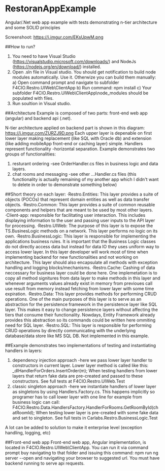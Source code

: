 # RestoranAppExample 
Angular/.Net web app example with tests demonstrating n-tier architecture and some SOLID principles

Screenshoot: https://i.imgur.com/EKsUpwM.png

##How to run?
1. You need to have Visual Studio (https://visualstudio.microsoft.com/downloads/) and NodeJs (https://nodejs.org/en/download/) installed. 
2. Open .sln file in Visual studio. You should get notification to build node modules automatically. Use it. Otherwize you can build them manually:
   a) Open command prompt and navigate to subfolder F4CIO.Restro.UIWeb\ClientApp
   b) Run command: npm install
   c) Your subfolder F4CIO.Restro.UIWeb\ClientApp\node_modules should be populated with files.
3. Run soultion in Visual studio.

##Architecture
Example is composed of two parts: front-end web app (angular) and backend api (.net).

N-tier architecture applied on backend part is shown in this diagram: https://i.imgur.com/ZURZJ9D.png
Each upper layer is depenable on first lower layer making replacement (like SQL with Oracle db) and extension (like adding mobileApp front-end or caching layer) simple.
Handlers represent functionality -horizontal separation. Example demonstrates two groups of functionalities:
1. resturant ordering -see OrderHandler.cs files in business logic and data layers.
2. chat rooms and messaging -see other ...Handler.cs files (this functionality is actually remaining of my another app which I didn't want to delete in order to demonstrate something below)

##Short theory on each layer:
·Restro.Entities: This layer provides a suite of objects (POCOs) that represent domain entities as well as data transfer objects.
·Restro.Common: This layer provides a suite of common reusable components and helpers that are meant to be used by most other layers.
·Client-app: responsible for facilitating user interaction. This includes displaying information to the user and passing user inputs to the API layer for processing.
·Restro.UIWeb: The purpose of this layer is to expose the TS.BusinesLogic methods on a network. This layer performs no logic on its own.
·Restro.BusinessLogic: This layer is responsible for implementing the applications business rules. It is important that the Business Logic classes do not directly access data but instead for data IO they uses uniform way to access lower layer. In this layer developer will work most of time when implementing backend for new functionalities and not working on architecture. This layer should also encapsulate all methods with exception handling and logging blocks/mechanisms.
·Restro.Cache: Cashing of data neccessary for business layer could be done here. One implemetation is to copy all method signitures from data layer to make methods in this layer and whenever arguments values already exist in memory from previoues call use result from memory instead fetching from lower layer with some time expiration.
·Restro.Data: This layer provides methods for performing CRUD operations. One of the main purposes of this layer is to serve as an abstraction for the persistence framework in the persistence layer like SQL layer. This makes it easy to change persistence layers without affecting the tiers that consume their functionality. Nowdays, Entity Framework already provides this abstraction so its commands could be written here ommiting need for SQL layer.
·Restro.SQL: This layer is responsible for performing CRUD operations by directly communicating with the underlying database/data store like MS SQL DB. Not implemented in this example.

##Example demonstrates two implementations of testing and instantiating handlers in layers:
1. dependency injection approach -here we pass lower layer handler to constructors in current layer. Lower layer method is called like this: _dlHandlerForOrders.InsertOrder(m); When testing handlers from lower layers that return fake data are pre-created and passed to these constructors. See full tests at F4CIO.Restro.UIWeb.Test
2. classic singleton approach -here we instantiate handlers of lower layer as singletons by using Handlers.Factory.cs. This happens implicitly so programer has to call lower layer with one line for example from business logic can call:  F4CIO.Restro.Data.HandlersFactory.HandlerForRooms.GetRoomById(chatRoomId); When testing lower layer is pre-created with some fake data and set to singleton. See full tests in Carlabs.Restro.BusinessLogic.Test

A lot can be added to solution to make it enterprise level (exception handling, logging, etc)

##Front-end web app
Front-end web app, Angular implementation, is located in F4CIO.Restro.UIWeb\ClientApp. You can run it via command prompt buy navigating to that folder and issuing this command:
npm run ng server --open
and navigating your browser to suggested url. 
You must have backend running to serve api requests.
